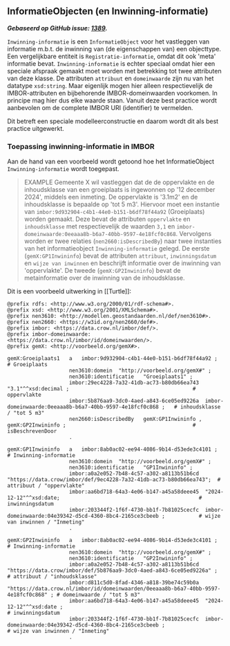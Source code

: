 ## InformatieObjecten (en Inwinning-informatie)

***Gebaseerd op GitHub issue: [1389](https://github.com/Stichting-CROW/imbor/issues/1389).***

`Inwinning-informatie` is een `InformatieObject` voor het vastleggen van informatie m.b.t. de inwinning van (de eigenschappen van) een objecttype. 
Een vergelijkbare entiteit is `Registratie-informatie`, omdat dit ook 'meta' informatie bevat. 
`Inwinning-informatie` is echter speciaal omdat hier een speciale afspraak gemaakt moet worden met betrekking tot twee attributen van deze klasse. 
De attributen `attribuut` en `domeinwaarde` zijn nu van het datatype `xsd:string`.
Maar eigenlijk mogen hier alleen respectievelijk de IMBOR-attributen en bijbehorende IMBOR-domeinwaarden voorkomen. In principe mag hier dus elke waarde staan. Vanuit deze best practice wordt aanbevolen om de complete IMBOR URI (identifier) te vermelden.

Dit betreft een speciale modelleerconstructie en daarom wordt dit als best practice uitgewerkt. 

### Toepassing inwinning-informatie in IMBOR

Aan de hand van een voorbeeld wordt getoond hoe het InformatieObject `Inwinning-informatie` wordt toegepast.

>EXAMPLE
>Gemeente X wil vastleggen dat de de oppervlakte en de inhoudsklasse van een groeiplaats is ingewonnen op '12 december 2024', middels een inmeting. De oppervlakte is '3.1m2' en de inhoudsklasse is bepaalde op 'tot 5 m3'. Hiervoor moet een instantie van `imbor:9d932904-c4b1-44e0-b151-b6df78f44a92` (Groeiplaats) worden gemaakt. Deze bevat de attributen `oppervlakte` en `inhoudsklasse` met respectievelijk de waarden `3,1` en `imbor-domeinwaarde:0eeaaa8b-b6a7-40bb-9597-4e18fcf0c868`. Vervolgens worden er twee relaties (`nen2660:isDescribedBy`) naar twee instanties van het informatieobject `Inwinning-informatie` gelegd. De eerste (`gemX:GP1Inwininfo`) bevat de attributen `attribuut`, `inwinningsdatum` en `wijze van inwinnen` en beschrijft informatie over de inwinning van 'oppervlakte'. De tweede (`gemX:GP2Inwininfo`) bevat de metainformatie over de inwinning van de inhoudsklasse. 

Dit is een voorbeeld uitwerking in [[Turtle]]:

```turtle
@prefix rdfs: <http://www.w3.org/2000/01/rdf-schema#>.
@prefix xsd: <http://www.w3.org/2001/XMLSchema#>.
@prefix nen3610: <http://modellen.geostandaarden.nl/def/nen3610#>.
@prefix nen2660: <https://w3id.org/nen2660/def#>.
@prefix imbor: <https://data.crow.nl/imbor/def/>.
@prefix imbor-domeinwaarde: <https://data.crow.nl/imbor/id/domeinwaarden/>.
@prefix gemX: <http://voorbeeld.org/gemX#>.

gemX:Groeiplaats1   a   imbor:9d932904-c4b1-44e0-b151-b6df78f44a92 ;                                                        # Groeiplaats
                    nen3610:domein  "http://voorbeeld.org/gemX#" ;              
                    nen3610:identificatie   "Groeiplaats1" ;
                    imbor:29ec4228-7a32-41db-ac73-b80db66ea743  "3.1"^^xsd:decimal ;                                        # oppervlakte
                    imbor:5b876aa9-3dc0-4aed-a843-6ce05ed9226a  imbor-domeinwaarde:0eeaaa8b-b6a7-40bb-9597-4e18fcf0c868 ;   # inhoudsklasse / "tot 5 m3"
                    nen2660:isDescribedBy   gemX:GP1Inwininfo , gemX:GP2Inwininfo ;                                         # isBeschrevenDoor
                    .

gemX:GP1Inwininfo   a   imbor:8ab0ac02-ee94-4086-9b14-d53ede3c4101 ;                                                        # Inwinning-informatie
                    nen3610:domein  "http://voorbeeld.org/gemX#" ;              
                    nen3610:identificatie   "GP1Inwininfo" ;
                    imbor:a0a2e052-7b48-4c57-a302-a8113b51b6cd  "https://data.crow/imbor/def/9ec4228-7a32-41db-ac73-b80db66ea743";  # attribuut / "oppervlakte"
                    imbor:aa6bd718-64a3-4e06-b147-a45a58deee45  "2024-12-12"^^xsd:date;                                             # inwinningsdatum
                    imbor:203344f2-1f6f-4730-bb1f-7b81025cecfc  imbor-domeinwaarde:04e39342-d5cd-4360-8bc4-2165ce3cbeeb ;           # wijze van inwinnen / "Inmeting"
                    .

gemX:GP2Inwininfo   a   imbor:8ab0ac02-ee94-4086-9b14-d53ede3c4101 ;                                                                                 # Inwinning-informatie
                    nen3610:domein  "http://voorbeeld.org/gemX#" ;              
                    nen3610:identificatie   "GP2Inwininfo" ;
                    imbor:a0a2e052-7b48-4c57-a302-a8113b51b6cd  "https://data.crow/imbor/def/5b876aa9-3dc0-4aed-a843-6ce05ed9226a" ;                 # attribuut / "inhoudsklasse"
                    imbor:d811c5d0-8fad-4346-a818-39be74c59b0a  "https://data.crow.nl/imbor/id/domeinwaarden/0eeaaa8b-b6a7-40bb-9597-4e18fcf0c868" ; # domeinwaarde / "tot 5 m3"
                    imbor:aa6bd718-64a3-4e06-b147-a45a58deee45  "2024-12-12"^^xsd:date ;                                                             # inwinningsdatum
                    imbor:203344f2-1f6f-4730-bb1f-7b81025cecfc  imbor-domeinwaarde:04e39342-d5cd-4360-8bc4-2165ce3cbeeb ;                            # wijze van inwinnen / "Inmeting"
                    .
```
